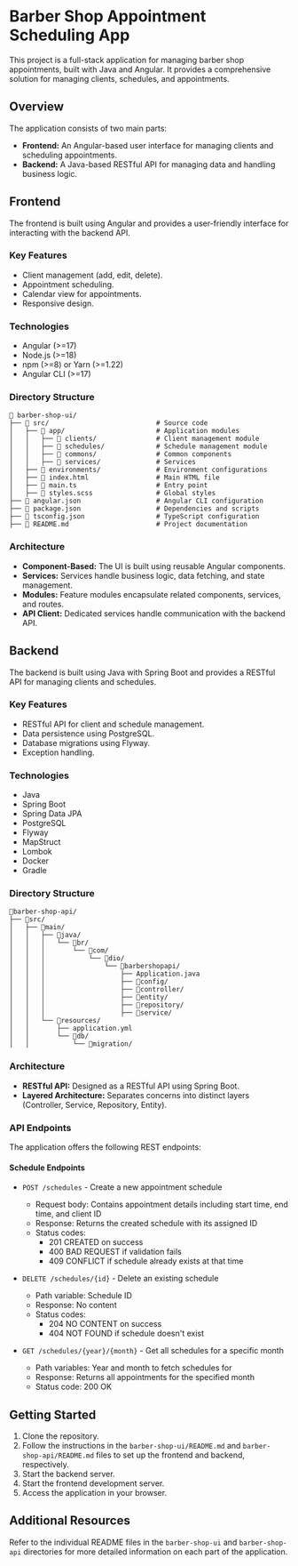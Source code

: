 # Barber Shop Appointment Scheduling App

This project is a full-stack application for managing barber shop appointments, built with Java and Angular. It provides a comprehensive solution for managing clients, schedules, and appointments.

## Overview

The application consists of two main parts:

- **Frontend:** An Angular-based user interface for managing clients and scheduling appointments.
- **Backend:** A Java-based RESTful API for managing data and handling business logic.

## Frontend

The frontend is built using Angular and provides a user-friendly interface for interacting with the backend API.

### Key Features

- Client management (add, edit, delete).
- Appointment scheduling.
- Calendar view for appointments.
- Responsive design.

### Technologies

- Angular (>=17)
- Node.js (>=18)
- npm (>=8) or Yarn (>=1.22)
- Angular CLI (>=17)

### Directory Structure

```
📂 barber-shop-ui/
├── 📂 src/                           # Source code
│   ├── 📂 app/                       # Application modules
│   │   ├── 📂 clients/               # Client management module
│   │   ├── 📂 schedules/             # Schedule management module
│   │   ├── 📂 commons/               # Common components
│   │   ├── 📂 services/              # Services
│   ├── 📂 environments/              # Environment configurations
│   ├── 📄 index.html                 # Main HTML file
│   ├── 📄 main.ts                    # Entry point
│   ├── 📄 styles.scss                # Global styles
├── 📄 angular.json                   # Angular CLI configuration
├── 📄 package.json                   # Dependencies and scripts
├── 📄 tsconfig.json                  # TypeScript configuration
├── 📄 README.md                      # Project documentation
```

### Architecture

- **Component-Based:** The UI is built using reusable Angular components.
- **Services:** Services handle business logic, data fetching, and state management.
- **Modules:** Feature modules encapsulate related components, services, and routes.
- **API Client:** Dedicated services handle communication with the backend API.

## Backend

The backend is built using Java with Spring Boot and provides a RESTful API for managing clients and schedules.

### Key Features

- RESTful API for client and schedule management.
- Data persistence using PostgreSQL.
- Database migrations using Flyway.
- Exception handling.

### Technologies

- Java
- Spring Boot
- Spring Data JPA
- PostgreSQL
- Flyway
- MapStruct
- Lombok
- Docker
- Gradle

### Directory Structure

```
📂barber-shop-api/
├── 📂src/
│   ├── 📂main/
│   │   ├── 📂java/
│   │   │   └── 📂br/
│   │   │       └── 📂com/
│   │   │           └── 📂dio/
│   │   │               └── 📂barbershopapi/
│   │   │                   ├── Application.java
│   │   │                   ├── 📂config/
│   │   │                   ├── 📂controller/
│   │   │                   ├── 📂entity/
│   │   │                   ├── 📂repository/
│   │   │                   ├── 📂service/
│   │   └── 📂resources/
│   │       ├── application.yml
│   │       └── 📂db/
│   │           └── 📂migration/
```

### Architecture

- **RESTful API:** Designed as a RESTful API using Spring Boot.
- **Layered Architecture:** Separates concerns into distinct layers (Controller, Service, Repository, Entity).

### API Endpoints

The application offers the following REST endpoints:

#### Schedule Endpoints

- `POST /schedules` - Create a new appointment schedule

  - Request body: Contains appointment details including start time, end time, and client ID
  - Response: Returns the created schedule with its assigned ID
  - Status codes:
    - 201 CREATED on success
    - 400 BAD REQUEST if validation fails
    - 409 CONFLICT if schedule already exists at that time

- `DELETE /schedules/{id}` - Delete an existing schedule

  - Path variable: Schedule ID
  - Response: No content
  - Status codes:
    - 204 NO CONTENT on success
    - 404 NOT FOUND if schedule doesn't exist

- `GET /schedules/{year}/{month}` - Get all schedules for a specific month
  - Path variables: Year and month to fetch schedules for
  - Response: Returns all appointments for the specified month
  - Status code: 200 OK

## Getting Started

1.  Clone the repository.
2.  Follow the instructions in the `barber-shop-ui/README.md` and `barber-shop-api/README.md` files to set up the frontend and backend, respectively.
3.  Start the backend server.
4.  Start the frontend development server.
5.  Access the application in your browser.

## Additional Resources

Refer to the individual README files in the `barber-shop-ui` and `barber-shop-api` directories for more detailed information on each part of the application.
